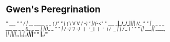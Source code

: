 # Gwen's Peregrination

"              ___                 _"
"             / __|_ __ _____ _ _ ( )___"
"            | (_ \ V  V / -_) ' \|/(_-<"
"  ___        \___|\_/\_/\___|_||_| /__/_   _"
" | _ \___ _ _ ___ __ _ _ _(_)_ _  __ _| |_(_)___ _ _"
" |  _/ -_) '_/ -_) _` | '_| | ' \/ _` |  _| / _ \ ' \"
" |_| \___|_| \___\__, |_| |_|_||_\__,_|\__|_\___/_||_|"
"                 |___/"